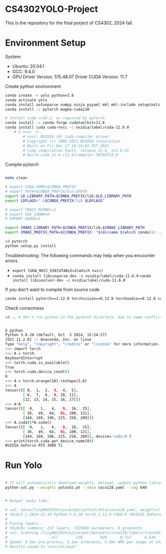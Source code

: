# CS4302YOLO-Project
This is the repository for the final porject of CS4302, 2024 fall.


# Environment Setup
System:
- Ubuntu: 20.04.1   
- GCC: 9.4.0
- GPU Driver Version: 515.48.07  Driver CUDA Version: 11.7    

Create python environment
```bash
conda create -n yolo python=3.8
conda activate yolo
conda install astunparse numpy ninja pyyaml mkl mkl-include setuptools cmake cffi typing_extensions future six requests dataclasses
conda install -c pytorch magma-cuda110

# Install cuda >=10.2, as required by pytorch
conda install -c conda-forge cudatoolkit=11.6
conda install cuda cuda-nvcc -c nvidia/label/cuda-11.6.0
    # $ nvcc -V
        # nvcc: NVIDIA (R) Cuda compiler driver
        # Copyright (c) 2005-2021 NVIDIA Corporation
        # Built on Fri_Dec_17_18:16:03_PST_2021
        # Cuda compilation tools, release 11.6, V11.6.55
        # Build cuda_11.6.r11.6/compiler.30794723_0
```

Compile pytorch
```bash

make clean

# export CUDA_HOME=$CONDA_PREFIX
# export PATH=$CONDA_PREFIX/bin:$PATH
export LD_LIBRARY_PATH=$CONDA_PREFIX/lib:$LD_LIBRARY_PATH
export LDFLAGS="-L$CONDA_PREFIX/lib $LDFLAGS"

# export TRACE_KERNEL=1
# export USE_CUDNN=0
# EXPORT DEBUG=1

export CMAKE_LIBRARY_PATH=$CONDA_PREFIX/lib:$CMAKE_LIBRARY_PATH
export CMAKE_PREFIX_PATH=${CONDA_PREFIX:-"$(dirname $(which conda))/../"}

cd pytorch
python setup.py install

```


Troubleshooting: The following commands may help when you encounter errors.
- `export CUDA_NVCC_EXECUTABLE=$(which nvcc)`
- `conda install libcusparse-dev -c nvidia/label/cuda-11.6.0` `conda install libcusolver-dev -c nvidia/label/cuda-11.6.0` 

If you don't want to compile from source code
```bash
conda install pytorch==1.12.0 torchvision==0.13.0 torchaudio==0.12.0 cudatoolkit=11.6 -c pytorch -c conda-forge
```

Check correctness
```bash
cd .. # don't run python in the pytorch directory, due to name conflict of 'torch'


$ python
Python 3.8.20 (default, Oct  3 2024, 15:24:27)
[GCC 11.2.0] :: Anaconda, Inc. on linux
Type "help", "copyright", "credits" or "license" for more information.
>>> import torch
>>> A = torch.
KeyboardInterrupt
>>> torch.cuda.is_available()
True
>>> torch.cuda.device_count()
8
>>> A = torch.arange(18).reshape(3,6)
>>> A
tensor([[ 0,  1,  2,  3,  4,  5],
        [ 6,  7,  8,  9, 10, 11],
        [12, 13, 14, 15, 16, 17]])
>>> A*A
tensor([[  0,   1,   4,   9,  16,  25],
        [ 36,  49,  64,  81, 100, 121],
        [144, 169, 196, 225, 256, 289]])
>>> A.cuda()*A.cuda()
tensor([[  0,   1,   4,   9,  16,  25],
        [ 36,  49,  64,  81, 100, 121],
        [144, 169, 196, 225, 256, 289]], device='cuda:0')
>>> print(torch.cuda.get_device_name(0))
NVIDIA GeForce RTX 3080 Ti
```

# Run Yolo

```bash

# It will automatically download weights, dataset, update python library version.
python val.py --weights yolov5s.pt --data coco128.yaml --img 640


# Output looks like:

# val: data=/TinyNAS2024/wjxie/pdc/yolov5/data/coco128.yaml, weights=['yolov5s.pt'], batch_size=32, imgsz=640, conf_thres=0.001, iou_thres=0.6, max_det=300, task=val, device=, workers=8, single_cls=False, augment=False, verbose=False, save_txt=False, save_hybrid=False, save_conf=False, save_json=False, project=runs/val, name=exp, exist_ok=False, half=False, dnn=False
# YOLOv5 🚀 2024-12-10 Python-3.8.20 torch-1.12.0 CUDA:0 (NVIDIA GeForce RTX 3080 Ti, 12054MiB)
# 
# Fusing layers...
# YOLOv5s summary: 213 layers, 7225885 parameters, 0 gradients
# val: Scanning /TinyNAS2024/wjxie/pdc/datasets/coco128/labels/train2017.cache... 126 images, 2 backgrounds, 0 corrupt: 100%|██████████| 128/128 [00:                 Class     Images  Instances          P          R      mAP50   mAP50-95: 100%|██████████| 4/4 [00:06<00:00,  1.58s/it]
#                    all        128        929      0.712      0.634      0.713      0.475
# Speed: 0.5ms pre-process, 3.1ms inference, 5.6ms NMS per image at shape (32, 3, 640, 640)
# Results saved to runs/val/exp7
```